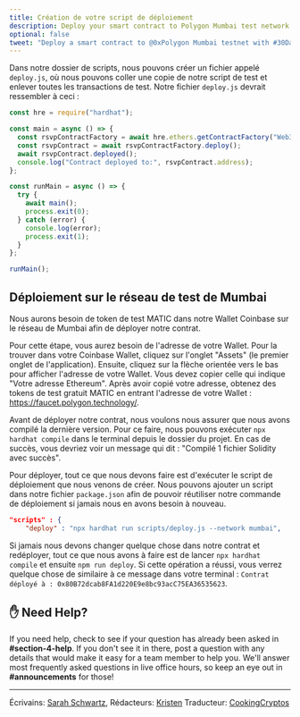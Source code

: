 ```yaml
---
title: Création de votre script de déploiement
description: Deploy your smart contract to Polygon Mumbai test network using Hardhat.
optional: false
tweet: "Deploy a smart contract to @0xPolygon Mumbai testnet with #30DaysofWeb3 @womenbuildweb3 💪"
---
```


Dans notre dossier de scripts, nous pouvons créer un fichier appelé `deploy.js`, où nous pouvons coller une copie de notre script de test et enlever toutes les transactions de test. Notre fichier `deploy.js` devrait ressembler à ceci :

```javascript
const hre = require("hardhat");

const main = async () => {
  const rsvpContractFactory = await hre.ethers.getContractFactory("Web3RSVP");
  const rsvpContract = await rsvpContractFactory.deploy();
  await rsvpContract.deployed();
  console.log("Contract deployed to:", rsvpContract.address);
};

const runMain = async () => {
  try {
    await main();
    process.exit(0);
  } catch (error) {
    console.log(error);
    process.exit(1);
  }
};

runMain();
```

## Déploiement sur le réseau de test de Mumbai

Nous aurons besoin de token de test MATIC dans notre Wallet Coinbase sur le réseau de Mumbai afin de déployer notre contrat.

Pour cette étape, vous aurez besoin de l'adresse de votre Wallet. Pour la trouver dans votre Coinbase Wallet, cliquez sur l'onglet "Assets" (le premier onglet de l'application). Ensuite, cliquez sur la flèche orientée vers le bas pour afficher l'adresse de votre Wallet. Vous devez copier celle qui indique "Votre adresse Ethereum". Après avoir copié votre adresse, obtenez des tokens de test gratuit MATIC en entrant l'adresse de votre Wallet : https://faucet.polygon.technology/.

Avant de déployer notre contrat, nous voulons nous assurer que nous avons compilé la dernière version. Pour ce faire, nous pouvons exécuter `npx hardhat compile` dans le terminal depuis le dossier du projet. En cas de succès, vous devriez voir un message qui dit : "Compilé 1 fichier Solidity avec succès".

Pour déployer, tout ce que nous devons faire est d'exécuter le script de déploiement que nous venons de créer. Nous pouvons ajouter un script dans notre fichier `package.json` afin de pouvoir réutiliser notre commande de déploiement si jamais nous en avons besoin à nouveau.

```json
"scripts" : {
    "deploy" : "npx hardhat run scripts/deploy.js --network mumbai",

```

Si jamais nous devons changer quelque chose dans notre contrat et redéployer, tout ce que nous avons à faire est de lancer `npx hardhat compile` et ensuite `npm run deploy`. Si cette opération a réussi, vous verrez quelque chose de similaire à ce message dans votre terminal : `Contrat déployé à : 0x80B72dcab8FA1d220E9e8bc93acC75EA36535623`.


## ✋ Need Help?

If you need help, check to see if your question has already been asked in **#section-4-help**. If you don't see it in there, post a question with any details that would make it easy for a team member to help you. We'll answer most frequently asked questions in live office hours, so keep an eye out in **#announcements** for those!

---

Écrivains: [Sarah Schwartz](https://twitter.com/schwartzswartz),
Rédacteurs: [Kristen](https://twitter.com/cuddleofdeath)
Traducteur: [CookingCryptos](https://twitter.com/CookingCryptos)

